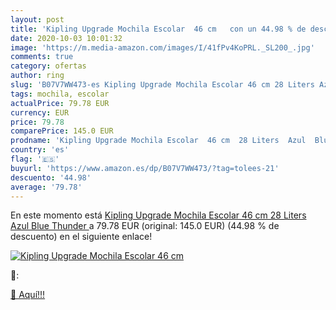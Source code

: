 ```yaml
---
layout: post
title: 'Kipling Upgrade Mochila Escolar  46 cm   con un 44.98 % de descuento'
date: 2020-10-03 10:01:32
image: 'https://m.media-amazon.com/images/I/41fPv4KoPRL._SL200_.jpg'
comments: true
category: ofertas
author: ring
slug: 'B07V7WW473-es Kipling Upgrade Mochila Escolar 46 cm 28 Liters Azul Blue...'
tags: mochila, escolar
actualPrice: 79.78 EUR
currency: EUR
price: 79.78
comparePrice: 145.0 EUR
prodname: 'Kipling Upgrade Mochila Escolar  46 cm  28 Liters  Azul  Blue Thunder '
country: 'es'
flag: '🇪🇸'
buyurl: 'https://www.amazon.es/dp/B07V7WW473/?tag=tolees-21'
descuento: '44.98'
average: '79.78'
---
```


En este momento está [Kipling Upgrade Mochila Escolar  46 cm  28 Liters  Azul  Blue Thunder ](https://www.amazon.es/dp/B07V7WW473/?tag=tolees-21) a 79.78 EUR (original: 145.0 EUR) (44.98 %  de descuento) en el siguiente enlace!

[![Kipling Upgrade Mochila Escolar  46 cm  ](https://m.media-amazon.com/images/I/41fPv4KoPRL._SL200_.jpg)](https://www.amazon.es/dp/B07V7WW473/?tag=tolees-21)

🔎:


[🛒 Aquí!!!](https://www.amazon.es/dp/B07V7WW473/?tag=tolees-21)
